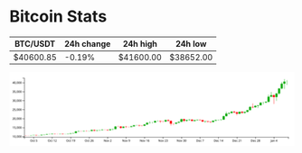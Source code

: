 # Bitcoin Stats

BTC/USDT|24h change|24h high|24h low|
|---|---|---|---|
|$40600.85|-0.19%|$41600.00|$38652.00|

<img src="./chart.svg">
